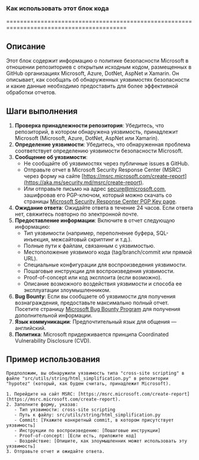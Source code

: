 ### Как использовать этот блок кода
=========================================================================================

Описание
-------------------------
Этот блок содержит информацию о политике безопасности Microsoft в отношении репозиториев с открытым исходным кодом, размещенных в GitHub организациях Microsoft, Azure, DotNet, AspNet и Xamarin. Он описывает, как сообщать об обнаруженных уязвимостях безопасности и какие данные необходимо предоставить для более эффективной обработки отчетов.

Шаги выполнения
-------------------------
1. **Проверка принадлежности репозитория**: Убедитесь, что репозиторий, в котором обнаружена уязвимость, принадлежит Microsoft (Microsoft, Azure, DotNet, AspNet или Xamarin).
2. **Определение уязвимости**: Убедитесь, что обнаруженная проблема соответствует определению уязвимости безопасности Microsoft.
3. **Сообщение об уязвимости**:
   - Не сообщайте об уязвимостях через публичные issues в GitHub.
   - Отправьте отчет в Microsoft Security Response Center (MSRC) через форму на сайте [https://msrc.microsoft.com/create-report](https://aka.ms/security.md/msrc/create-report).
   - Или отправьте письмо на адрес [secure@microsoft.com](mailto:secure@microsoft.com), зашифровав его PGP-ключом, который можно скачать со страницы [Microsoft Security Response Center PGP Key page](https://aka.ms/security.md/msrc/pgp).
4. **Ожидание ответа**: Ожидайте ответа в течение 24 часов. Если ответа нет, свяжитесь повторно по электронной почте.
5. **Предоставление информации**: Включите в отчет следующую информацию:
   - Тип уязвимости (например, переполнение буфера, SQL-инъекция, межсайтовый скриптинг и т.д.).
   - Полные пути к файлам, связанным с уязвимостью.
   - Местоположение уязвимого кода (tag/branch/commit или прямой URL).
   - Специальные конфигурации для воспроизведения уязвимости.
   - Пошаговые инструкции для воспроизведения уязвимости.
   - Proof-of-concept или код эксплоита (если возможно).
   - Описание возможного воздействия уязвимости и способа ее эксплуатации злоумышленником.
6. **Bug Bounty**: Если вы сообщаете об уязвимости для получения вознаграждения, предоставьте максимально полный отчет. Посетите страницу [Microsoft Bug Bounty Program](https://aka.ms/security.md/msrc/bounty) для получения дополнительной информации.
7. **Язык коммуникации**: Предпочтительный язык для общения — английский.
8. **Политика**: Microsoft придерживается принципа Coordinated Vulnerability Disclosure (CVD).

Пример использования
-------------------------

```
Предположим, вы обнаружили уязвимость типа "cross-site scripting" в файле "src/utils/string/html_simplification.py" в репозитории "hypotez" (который, как будем считать, принадлежит Microsoft).

1. Перейдите на сайт MSRC: [https://msrc.microsoft.com/create-report](https://msrc.microsoft.com/create-report).
2. Заполните форму, указав:
   - Тип уязвимости: cross-site scripting
   - Путь к файлу: src/utils/string/html_simplification.py
   - Commit: [Укажите конкретный commit, в котором присутствует уязвимость]
   - Инструкции по воспроизведению: [Пошаговые инструкции]
   - Proof-of-concept: [Если есть, приложите код]
   - Воздействие: [Опишите, как злоумышленник может использовать эту уязвимость]
3. Отправьте отчет и ожидайте ответа.
```